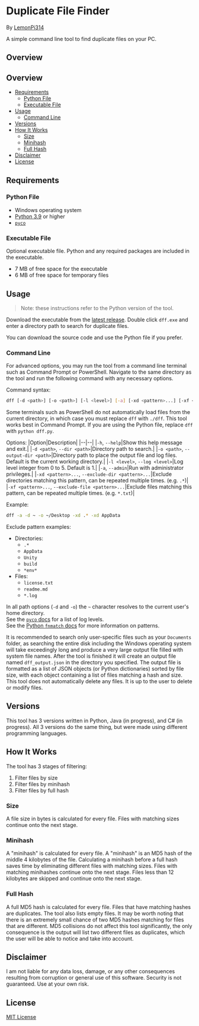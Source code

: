 # Duplicate File Finder
By [LemonPi314](https://github.com/LemonPi314)

A simple command line tool to find duplicate files on your PC.
## Overview
## Overview
- [Requirements](#requirements)
    - [Python File](#python-file)
    - [Executable File](#executable-file)
- [Usage](#usage)
    - [Command Line](#command-line)
- [Versions](#versions)
- [How It Works](#how-it-works)
    - [Size](#size)
    - [Minihash](#minihash)
    - [Full Hash](#full-hash)
- [Disclaimer](#disclaimer)
- [License](#license)
## Requirements
### Python File
- Windows operating system
- [Python 3.9](https://www.python.org/downloads/) or higher
- [`pyco`](https://test.pypi.org/project/pyco)
### Executable File
Optional executable file. Python and any required packages are included in the executable.
- 7 MB of free space for the executable
- 6 MB of free space for temporary files
## Usage
> Note: these instructions refer to the Python version of the tool.

Download the executable from the [latest release](https://github.com/LemonPi314/dff/releases/latest). Double click `dff.exe` and enter a directory path to search for duplicate files.

You can download the source code and use the Python file if you prefer.
### Command Line
For advanced options, you may run the tool from a command line terminal such as Command Prompt or PowerShell. Navigate to the same directory as the tool and run the following command with any necessary options.

Command syntax:
```bash
dff [-d <path>] [-o <path>] [-l <level>] [-a] [-xd <pattern>...] [-xf <pattern>...]
```
Some terminals such as PowerShell do not automatically load files from the current directory, in which case you must replace `dff` with `./dff`. This tool works best in Command Prompt. If you are using the Python file, replace `dff` with `python dff.py`.

Options:
|Option|Description|
|--|--|
|`-h`, `--help`|Show this help message and exit.|
|`-d <path>`, `--dir <path>`|Directory path to search.|
|`-o <path>`, `--output-dir <path>`|Directory path to place the output file and log files. Default is the current working directory.|
|`-l <level>`, `--log <level>`|Log level integer from 0 to 5. Default is 1.|
|`-a`, `--admin`|Run with administrator privileges.|
|`-xd <pattern>...`, `--exclude-dir <pattern>...`|Exclude directories matching this pattern, can be repeated multiple times. (e.g. `.*`)|
|`-xf <pattern>...`, `--exclude-file <pattern>...`|Exclude files matching this pattern, can be repeated multiple times. (e.g. `*.txt`)|

Example:
```bash
dff -a -d ~ -o ~/Desktop -xd .* -xd AppData
```
Exclude pattern examples:
- Directories:
    - `.*`
    - `AppData`
    - `Unity`
    - `build`
    - `*env*`
- Files:
    - `license.txt`
    - `readme.md`
    - `*.log`

In all path options (`-d` and `-o`) the `~` character resolves to the current user's home directory.  
See the [`pyco` docs](https://duplexes.me/pyco/#/logging?id=log-levels) for a list of log levels.  
See the [Python `fnmatch` docs](https://docs.python.org/3/library/fnmatch.html) for more information on patterns.

It is recommended to search only user-specific files such as your `Documents` folder, as searching the entire disk including the Windows operating system will take exceedingly long and produce a very large output file filled with system file names. After the tool is finished it will create an output file named `dff_output.json` in the directory you specified. The output file is formatted as a list of JSON objects (or Python dictionaries) sorted by file size, with each object containing a list of files matching a hash and size. This tool does not automatically delete any files. It is up to the user to delete or modify files.
## Versions
This tool has 3 versions written in Python, Java (in progress), and C# (in progress). All 3 versions do the same thing, but were made using different programming languages.
## How It Works
The tool has 3 stages of filtering:  
1. Filter files by size
2. Filter files by minihash
3. Filter files by full hash
### Size
A file size in bytes is calculated for every file. Files with matching sizes continue onto the next stage.
### Minihash
A "minihash" is calculated for every file. A "minihash" is an MD5 hash of the middle 4 kilobytes of the file. Calculating a minihash before a full hash saves time by eliminating different files with matching sizes. Files with matching minihashes continue onto the next stage. Files less than 12 kilobytes are skipped and continue onto the next stage.
### Full Hash
A full MD5 hash is calculated for every file. Files that have matching hashes are duplicates. The tool also lists empty files. It may be worth noting that there is an extremely small chance of two MD5 hashes matching for files that are different. MD5 collisions do not affect this tool significantly, the only consequence is the output will list two different files as duplicates, which the user will be able to notice and take into account.
## Disclaimer
I am not liable for any data loss, damage, or any other consequences resulting from corruption or general use of this software. Security is not guaranteed. Use at your own risk.
## License
[MIT License](https://choosealicense.com/licenses/mit/)